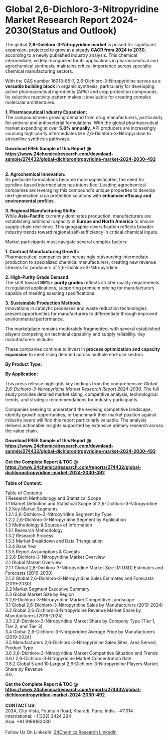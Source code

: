 <h1>Global 2,6-Dichloro-3-Nitropyridine Market Research Report 2024-2030(Status and Outlook)</h1><p>The global <strong>2,6-Dichloro-3-Nitropyridine market</strong> is poised for significant expansion, projected to grow at a steady <strong>CAGR from 2024 to 2030</strong>, according to a newly published industry analysis. This chemical intermediate, widely recognized for its applications in pharmaceutical and agrochemical synthesis, maintains critical importance across specialty chemical manufacturing sectors.</p><p>With the CAS number 16013-85-7, 2,6-Dichloro-3-Nitropyridine serves as a <strong>versatile building block</strong> in organic synthesis, particularly for developing active pharmaceutical ingredients (APIs) and crop protection compounds. Its selective reactivity pattern makes it invaluable for creating complex molecular architectures.</p><p><strong>1. Pharmaceutical Industry Expansion:</strong><br>
The compound sees growing demand from drug manufacturers, particularly for antiviral and antibacterial formulations. With the global pharmaceutical market expanding at over <strong>5.8% annually</strong>, API producers are increasingly sourcing high-purity intermediates like 2,6-Dichloro-3-Nitropyridine to streamline synthesis pathways.</p><div><b>Download FREE Sample of this Report @ 
            <a href="https://www.24chemicalresearch.com/download-sample/274432/global-dichloronitropyridine-market-2024-2030-492">
            https://www.24chemicalresearch.com/download-sample/274432/global-dichloronitropyridine-market-2024-2030-492</a></b></div><br><p><strong>2. Agrochemical Innovation:</strong><br>
As pesticide formulations become more sophisticated, the need for pyridine-based intermediates has intensified. Leading agrochemical companies are leveraging this compound's unique properties to develop next-generation crop protection solutions with <strong>enhanced efficacy and environmental profiles</strong>.</p><p><strong>3. Regional Manufacturing Shifts:</strong><br>
While <strong>Asia-Pacific</strong> currently dominates production, manufacturers are establishing additional capacity in <strong>Europe and North America</strong> to ensure supply chain resilience. This geographic diversification reflects broader industry trends toward regional self-sufficiency in critical chemical inputs.</p><p>Market participants must navigate several complex factors:</p><p><strong>1. Contract Manufacturing Growth:</strong><br>
Pharmaceutical companies are increasingly outsourcing intermediate production to specialized chemical manufacturers, creating new revenue streams for producers of 2,6-Dichloro-3-Nitropyridine.</p><p><strong>2. High-Purity Grade Demand:</strong><br>
The shift toward <strong>99%+ purity grades</strong> reflects stricter quality requirements in regulated applications, supporting premium pricing for manufacturers capable of meeting exacting specifications.</p><p><strong>3. Sustainable Production Methods:</strong><br>
Innovations in catalytic processes and waste reduction technologies present opportunities for manufacturers to differentiate through improved environmental performance.</p><p>The marketplace remains moderately fragmented, with several established players competing on technical capability and supply reliability. Key manufacturers include:</p><p>These companies continue to invest in <strong>process optimization and capacity expansion</strong> to meet rising demand across multiple end-use sectors.</p><p><strong>By Product Type:</strong></p><p><strong>By Application:</strong></p><p>This press release highlights key findings from the comprehensive <em>Global 2,6-Dichloro-3-Nitropyridine Market Research Report 2024-2030</em>. The full study provides detailed market sizing, competitive analysis, technological trends, and strategic recommendations for industry participants.</p><p>Companies seeking to understand the evolving competitive landscape, identify growth opportunities, or benchmark their market position against industry peers will find this report particularly valuable. The analysis delivers actionable insights supported by extensive primary research across the value chain.</p><div><b>Download FREE Sample of this Report @ 
            <a href="https://www.24chemicalresearch.com/download-sample/274432/global-dichloronitropyridine-market-2024-2030-492">
            https://www.24chemicalresearch.com/download-sample/274432/global-dichloronitropyridine-market-2024-2030-492</a></b></div><br><div><b>Get the Complete Report & TOC @ 
            <a href="https://www.24chemicalresearch.com/reports/274432/global-dichloronitropyridine-market-2024-2030-492">
            https://www.24chemicalresearch.com/reports/274432/global-dichloronitropyridine-market-2024-2030-492</a></b></div><br>
            <b>Table of Content:</b><p>Table of Contents<br />
1 Research Methodology and Statistical Scope<br />
1.1 Market Definition and Statistical Scope of 2,6-Dichloro-3-Nitropyridine<br />
1.2 Key Market Segments<br />
1.2.1 2,6-Dichloro-3-Nitropyridine Segment by Type<br />
1.2.2 2,6-Dichloro-3-Nitropyridine Segment by Application<br />
1.3 Methodology & Sources of Information<br />
1.3.1 Research Methodology<br />
1.3.2 Research Process<br />
1.3.3 Market Breakdown and Data Triangulation<br />
1.3.4 Base Year<br />
1.3.5 Report Assumptions & Caveats<br />
2 2,6-Dichloro-3-Nitropyridine Market Overview<br />
2.1 Global Market Overview<br />
2.1.1 Global 2,6-Dichloro-3-Nitropyridine Market Size (M USD) Estimates and Forecasts (2019-2030)<br />
2.1.2 Global 2,6-Dichloro-3-Nitropyridine Sales Estimates and Forecasts (2019-2030)<br />
2.2 Market Segment Executive Summary<br />
2.3 Global Market Size by Region<br />
3 2,6-Dichloro-3-Nitropyridine Market Competitive Landscape<br />
3.1 Global 2,6-Dichloro-3-Nitropyridine Sales by Manufacturers (2019-2024)<br />
3.2 Global 2,6-Dichloro-3-Nitropyridine Revenue Market Share by Manufacturers (2019-2024)<br />
3.3 2,6-Dichloro-3-Nitropyridine Market Share by Company Type (Tier 1, Tier 2, and Tier 3)<br />
3.4 Global 2,6-Dichloro-3-Nitropyridine Average Price by Manufacturers (2019-2024)<br />
3.5 Manufacturers 2,6-Dichloro-3-Nitropyridine Sales Sites, Area Served, Product Type<br />
3.6 2,6-Dichloro-3-Nitropyridine Market Competitive Situation and Trends<br />
3.6.1 2,6-Dichloro-3-Nitropyridine Market Concentration Rate<br />
3.6.2 Global 5 and 10 Largest 2,6-Dichloro-3-Nitropyridine Players Market Share by Revenue<br />
3.6.</p><div><b>Get the Complete Report & TOC @ 
            <a href="https://www.24chemicalresearch.com/reports/274432/global-dichloronitropyridine-market-2024-2030-492">
            https://www.24chemicalresearch.com/reports/274432/global-dichloronitropyridine-market-2024-2030-492</a></b></div><br><b>CONTACT US:</b><br>
            203A, City Vista, Fountain Road, Kharadi, Pune, India - 411014<br>
            International: +1(332) 2424 294<br>
            Asia: +91 9169162030 <br><br>
            Follow Us On LinkedIn: <a href="https://www.linkedin.com/company/24chemicalresearch/">24ChemicalResearch LinkedIn</a>